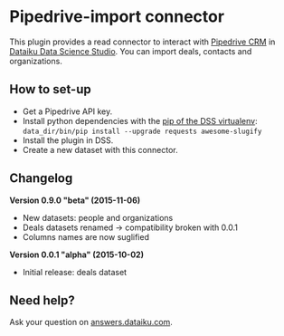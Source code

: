 # Pipedrive-import connector

This plugin provides a read connector to interact with [Pipedrive CRM](https://www.pipedrive.com) in [Dataiku Data Science Studio](http://www.dataiku.com/dss/). You can import deals, contacts and organizations.

## How to set-up

* Get a Pipedrive API key.
* Install python dependencies with the [pip of the DSS virtualenv](http://learn.dataiku.com/howto/code/python/install-python-packages.html): `data_dir/bin/pip install --upgrade requests awesome-slugify`
* Install the plugin in DSS.
* Create a new dataset with this connector. 

## Changelog

**Version 0.9.0 "beta" (2015-11-06)**

* New datasets: people and organizations
* Deals datasets renamed -> compatibility broken with 0.0.1
* Columns names are now suglified

**Version 0.0.1 "alpha" (2015-10-02)**

* Initial release: deals dataset

## Need help?

Ask your question on [answers.dataiku.com](https://answers.dataiku.com).

